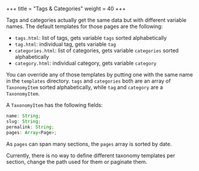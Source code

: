 +++
title = "Tags & Categories"
weight = 40
+++

Tags and categories actually get the same data but with different variable names.
The default templates for those pages are the following:

- `tags.html`: list of tags, gets variable `tags` sorted alphabetically
- `tag.html`: individual tag, gets variable `tag`
- `categories.html`: list of categories, gets variable `categories` sorted alphabetically
- `category.html`: individual category, gets variable `category`

You can override any of those templates by putting one with the same name in the `templates` directory.
`tags` and `categories` both are an array of `TaxonomyItem` sorted alphabetically, while `tag` and `category` 
are a `TaxonomyItem`.

A `TaxonomyItem` has the following fields:

```ts
name: String;
slug: String;
permalink: String;
pages: Array<Page>;
```

As `pages` can span many sections, the `pages` array is sorted by date.

Currently, there is no way to define different taxonomy templates per section, change
the path used for them or paginate them.

